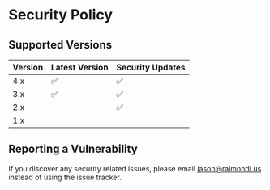 # Security Policy

## Supported Versions

| Version | Latest Version     | Security Updates   |
|---------|--------------------|--------------------|
| 4.x     | :white_check_mark: | :white_check_mark: |
| 3.x     | :white_check_mark: | :white_check_mark: |
| 2.x     |                    | :white_check_mark: |
| 1.x     |                    |                    |

## Reporting a Vulnerability

If you discover any security related issues, please email jason@raimondi.us instead of using the issue tracker.
